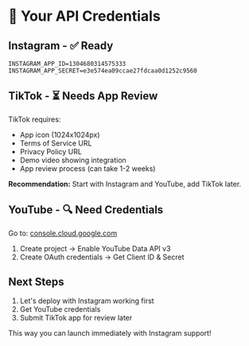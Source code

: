 # 🔑 Your API Credentials

## Instagram - ✅ Ready
```
INSTAGRAM_APP_ID=1304680314575333
INSTAGRAM_APP_SECRET=e3e574ea09ccae27fdcaa0d1252c9560
```

## TikTok - ⏳ Needs App Review
TikTok requires:
- App icon (1024x1024px)
- Terms of Service URL
- Privacy Policy URL  
- Demo video showing integration
- App review process (can take 1-2 weeks)

**Recommendation:** Start with Instagram and YouTube, add TikTok later.

## YouTube - 🔍 Need Credentials
Go to: [console.cloud.google.com](https://console.cloud.google.com)
1. Create project → Enable YouTube Data API v3
2. Create OAuth credentials → Get Client ID & Secret

## Next Steps
1. Let's deploy with Instagram working first
2. Get YouTube credentials 
3. Submit TikTok app for review later

This way you can launch immediately with Instagram support!